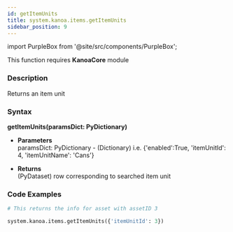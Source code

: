 ```yaml
---
id: getItemUnits
title: system.kanoa.items.getItemUnits
sidebar_position: 9
---
```

import PurpleBox from '@site/src/components/PurpleBox';

<PurpleBox>This function requires <b>KanoaCore</b> module</PurpleBox>

### Description
Returns an item unit 

### Syntax
**getItemUnits(paramsDict: PyDictionary)**

- **Parameters**  
    paramsDict: PyDictionary - (Dictionary) i.e. {'enabled':True, 'itemUnitId': 4, 'itemUnitName': 'Cans'}

    
- **Returns**  
    (PyDataset) row corresponding to searched item unit


### Code Examples

```py
# This returns the info for asset with assetID 3

system.kanoa.items.getItemUnits({'itemUnitId': 3})

```